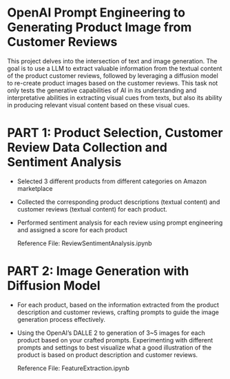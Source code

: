 # OpenAI Prompt Engineering to Generating Product Image from Customer Reviews

This project delves into the intersection of text and image generation. The goal is to use a LLM to extract valuable information from the textual content of the product customer reviews, followed by leveraging a diffusion model to re-create product images based on the customer reviews. This task not only tests the generative capabilities of AI in its understanding and interpretative abilities in extracting visual cues from texts, but also its ability in producing relevant visual content based on these visual cues.

# PART 1: Product Selection, Customer Review Data Collection and Sentiment Analysis
- Selected 3 different products from different categories on Amazon marketplace
- Collected the corresponding product descriptions (textual content) and customer reviews (textual content) for each product.
- Performed sentiment analysis for each review using prompt engineering and assigned a score for each product

  Reference File: ReviewSentimentAnalysis.ipynb

# PART 2: Image Generation with Diffusion Model
- For each product, based on the information extracted from the product description and customer reviews, crafting prompts to guide the image generation process effectively.
- Using the OpenAI’s DALLE 2 to generation of 3~5 images for each product based on your crafted prompts. Experimenting with different prompts and settings to best visualize what a good illustration of the product is based on product description and customer reviews.

  Reference File: FeatureExtraction.ipynb
